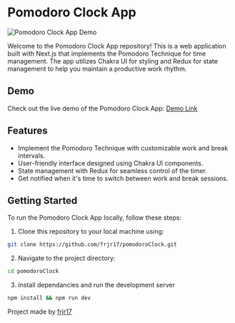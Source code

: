 # Pomodoro Clock App

![Pomodoro Clock App Demo](demo.gif)

Welcome to the Pomodoro Clock App repository! This is a web application built with Next.js that implements the Pomodoro Technique for time management. The app utilizes Chakra UI for styling and Redux for state management to help you maintain a productive work rhythm.

## Demo

Check out the live demo of the Pomodoro Clock App: [Demo Link](https://frjr17-pomodoro-clock.vercel.app/)

## Features

- Implement the Pomodoro Technique with customizable work and break intervals.
- User-friendly interface designed using Chakra UI components.
- State management with Redux for seamless control of the timer.
- Get notified when it's time to switch between work and break sessions.

## Getting Started

To run the Pomodoro Clock App locally, follow these steps:

1. Clone this repository to your local machine using:

```bash
git clone https://github.com/frjr17/pomodoroClock.git
```

2. Navigate to the project directory:

```bash
cd pomodoroClock
```

3. Install dependancies and run the development server

```bash
npm install && npm run dev
```

Project made by [frjr17](https://github.com/frjr17)
